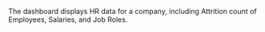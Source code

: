 The dashboard displays HR data for a company, including Attrition count of Employees, Salaries, and Job Roles.
